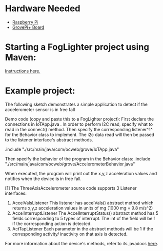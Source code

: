 # Hardware Needed
- [Raspberry Pi](https://www.raspberrypi.org/)
- [GrovePi+ Board](https://www.dexterindustries.com/shop/grovepi-board/)

# Starting a FogLighter project using Maven: 
[Instructions here.](https://github.com/oci-pronghorn/FogLighter/blob/master/README.md)
 
# Example project:
 The following sketch demonstrates a simple application to detect if the accelerometer sensor is in free fall

Demo code (copy and paste this to a FogLighter project):
First declare the connections in IoTApp.java . In order to perform I2C read, specify what to read in the connect() method. Then specify the corresponding listener^1^ for the Behavior class to implement. The i2c data read will then be passed to the listener interface's abstract methods. 

.include "./src/main/java/com/ocweb/grove/IoTApp.java"

Then specify the behavior of the program in the Behavior class:
.include "./src/main/java/com/ocweb/grove/AccelerometerBehavior.java"

When executed, the program will print out the x,y,z acceleration values and notifies when the device is in free fall.

[1] The ThreeAxisAccelerometer source code supports 3 Listener interfaces:
1. AccelValsListener
This listener has accelVals() abstract method which returns x,y,z acceleration values in units of mg (1000 mg = 9.8 m/s^2)
2. AccelInterruptListener
The AccelInterruptStatus() abstract method has 5 fields corresponding to 5 types of interrupt. The int of the field will be 1 if the corresponding action is detected. 
3. ActTapListener
Each parameter in the abstract methods will be 1 if the corresponding activity/ inactivity on that axis is detected. 

 For more information about the device's methods, refer to its javadocs [here](https://github.com/oci-pronghorn/FogLight/blob/master/src/main/java/com/ociweb/iot/grove/three_axis_accelerometer_16g/ThreeAxisAccelerometer_16g_Transducer.java).
 
 
 
